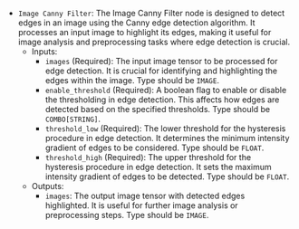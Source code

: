 - `Image Canny Filter`: The Image Canny Filter node is designed to detect edges in an image using the Canny edge detection algorithm. It processes an input image to highlight its edges, making it useful for image analysis and preprocessing tasks where edge detection is crucial.
    - Inputs:
        - `images` (Required): The input image tensor to be processed for edge detection. It is crucial for identifying and highlighting the edges within the image. Type should be `IMAGE`.
        - `enable_threshold` (Required): A boolean flag to enable or disable the thresholding in edge detection. This affects how edges are detected based on the specified thresholds. Type should be `COMBO[STRING]`.
        - `threshold_low` (Required): The lower threshold for the hysteresis procedure in edge detection. It determines the minimum intensity gradient of edges to be considered. Type should be `FLOAT`.
        - `threshold_high` (Required): The upper threshold for the hysteresis procedure in edge detection. It sets the maximum intensity gradient of edges to be detected. Type should be `FLOAT`.
    - Outputs:
        - `images`: The output image tensor with detected edges highlighted. It is useful for further image analysis or preprocessing steps. Type should be `IMAGE`.
